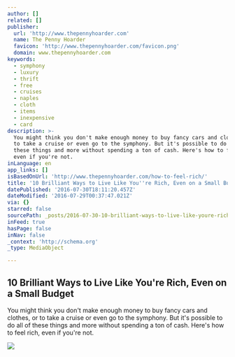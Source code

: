 ```yaml
---
author: []
related: []
publisher:
  url: 'http://www.thepennyhoarder.com'
  name: The Penny Hoarder
  favicon: 'http://www.thepennyhoarder.com/favicon.png'
  domain: www.thepennyhoarder.com
keywords:
  - symphony
  - luxury
  - thrift
  - free
  - cruises
  - naples
  - cloth
  - items
  - inexpensive
  - card
description: >-
  You might think you don't make enough money to buy fancy cars and clothes, or
  to take a cruise or even go to the symphony. But it's possible to do all of
  these things and more without spending a ton of cash. Here's how to feel rich,
  even if you're not.
inLanguage: en
app_links: []
isBasedOnUrl: 'http://www.thepennyhoarder.com/how-to-feel-rich/'
title: '10 Brilliant Ways to Live Like You''re Rich, Even on a Small Budget'
datePublished: '2016-07-30T18:11:20.457Z'
dateModified: '2016-07-29T00:37:47.021Z'
via: {}
starred: false
sourcePath: _posts/2016-07-30-10-brilliant-ways-to-live-like-youre-rich-even-on-a-small.md
inFeed: true
hasPage: false
inNav: false
_context: 'http://schema.org'
_type: MediaObject

---
```

<article style=""><h1>10 Brilliant Ways to Live Like You're Rich, Even on a Small Budget</h1><p>You might think you don't make enough money to buy fancy cars and clothes, or to take a cruise or even go to the symphony. But it's possible to do all of these things and more without spending a ton of cash. Here's how to feel rich, even if you're not.</p><img src="http://cdn.thepennyhoarder.com/wp-content/uploads/2015/06/18150416/how-to-feel-rich.jpg" /></article>